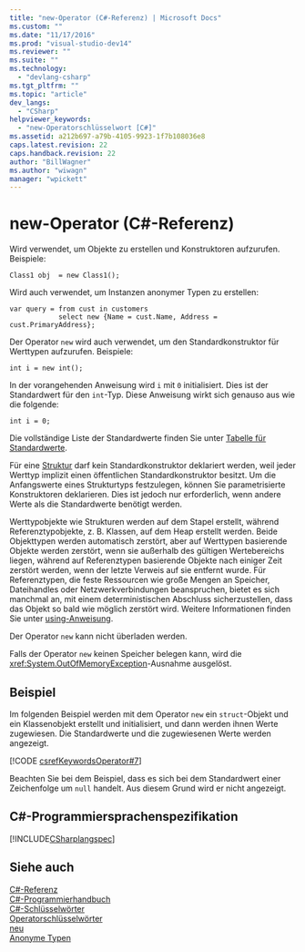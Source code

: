 ```yaml
---
title: "new-Operator (C#-Referenz) | Microsoft Docs"
ms.custom: ""
ms.date: "11/17/2016"
ms.prod: "visual-studio-dev14"
ms.reviewer: ""
ms.suite: ""
ms.technology: 
  - "devlang-csharp"
ms.tgt_pltfrm: ""
ms.topic: "article"
dev_langs: 
  - "CSharp"
helpviewer_keywords: 
  - "new-Operatorschlüsselwort [C#]"
ms.assetid: a212b697-a79b-4105-9923-1f7b108036e8
caps.latest.revision: 22
caps.handback.revision: 22
author: "BillWagner"
ms.author: "wiwagn"
manager: "wpickett"
---
```

# new-Operator (C#-Referenz)
Wird verwendet, um Objekte zu erstellen und Konstruktoren aufzurufen.  Beispiele:  
  
```  
Class1 obj  = new Class1();  
```  
  
 Wird auch verwendet, um Instanzen anonymer Typen zu erstellen:  
  
```  
var query = from cust in customers  
            select new {Name = cust.Name, Address = cust.PrimaryAddress};  
```  
  
 Der Operator `new` wird auch verwendet, um den Standardkonstruktor für Werttypen aufzurufen.  Beispiele:  
  
```  
int i = new int();  
```  
  
 In der vorangehenden Anweisung wird `i` mit `0` initialisiert. Dies ist der Standardwert für den `int`\-Typ.  Diese Anweisung wirkt sich genauso aus wie die folgende:  
  
```  
int i = 0;  
```  
  
 Die vollständige Liste der Standardwerte finden Sie unter [Tabelle für Standardwerte](../../../csharp/language-reference/keywords/default-values-table.md).  
  
 Für eine [Struktur](../../../csharp/language-reference/keywords/struct.md) darf kein Standardkonstruktor deklariert werden, weil jeder Werttyp implizit einen öffentlichen Standardkonstruktor besitzt.  Um die Anfangswerte eines Strukturtyps festzulegen, können Sie parametrisierte Konstruktoren deklarieren. Dies ist jedoch nur erforderlich, wenn andere Werte als die Standardwerte benötigt werden.  
  
 Werttypobjekte wie Strukturen werden auf dem Stapel erstellt, während Referenztypobjekte, z. B. Klassen, auf dem Heap erstellt werden.  Beide Objekttypen werden automatisch zerstört, aber auf Werttypen basierende Objekte werden zerstört, wenn sie außerhalb des gültigen Wertebereichs liegen, während auf Referenztypen basierende Objekte nach einiger Zeit zerstört werden, wenn der letzte Verweis auf sie entfernt wurde.  Für Referenztypen, die feste Ressourcen wie große Mengen an Speicher, Dateihandles oder Netzwerkverbindungen beanspruchen, bietet es sich manchmal an, mit einem deterministischen Abschluss sicherzustellen, dass das Objekt so bald wie möglich zerstört wird.  Weitere Informationen finden Sie unter [using\-Anweisung](../../../csharp/language-reference/keywords/using-statement.md).  
  
 Der Operator `new` kann nicht überladen werden.  
  
 Falls der Operator `new` keinen Speicher belegen  kann, wird die <xref:System.OutOfMemoryException>\-Ausnahme ausgelöst.  
  
## Beispiel  
 Im folgenden Beispiel werden mit dem Operator `new` ein `struct`\-Objekt und ein Klassenobjekt erstellt und initialisiert, und dann werden ihnen Werte zugewiesen.  Die Standardwerte und die zugewiesenen Werte werden angezeigt.  
  
 [!CODE [csrefKeywordsOperator#7](../CodeSnippet/VS_Snippets_VBCSharp/csrefKeywordsOperator#7)]  
  
 Beachten Sie bei dem Beispiel, dass es sich bei dem Standardwert einer Zeichenfolge um `null` handelt.  Aus diesem Grund wird er nicht angezeigt.  
  
## C\#\-Programmiersprachenspezifikation  
 [!INCLUDE[CSharplangspec](../../../csharp/language-reference/keywords/includes/csharplangspec_md.md)]  
  
## Siehe auch  
 [C\#\-Referenz](../../../csharp/language-reference/index.md)   
 [C\#\-Programmierhandbuch](../../../csharp/programming-guide/index.md)   
 [C\#\-Schlüsselwörter](../../../csharp/language-reference/keywords/index.md)   
 [Operatorschlüsselwörter](../../../csharp/language-reference/keywords/operator-keywords.md)   
 [neu](../../../csharp/language-reference/keywords/new.md)   
 [Anonyme Typen](../../../csharp/programming-guide/classes-and-structs/anonymous-types.md)